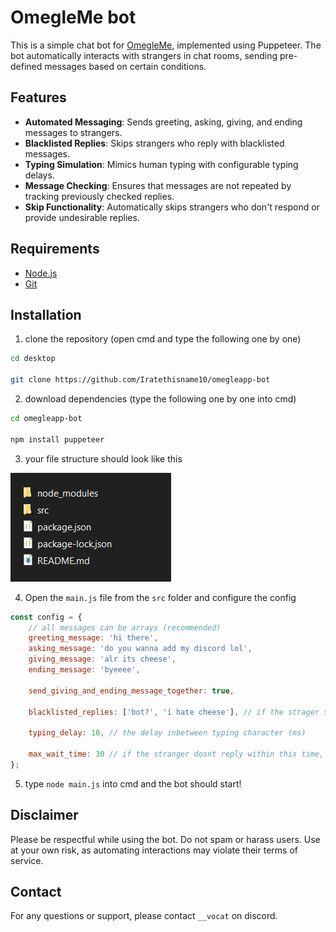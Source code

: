 # OmegleMe bot
This is a simple chat bot for [OmegleMe](https://omegleapp.me/), implemented using Puppeteer. The bot automatically interacts with strangers in chat rooms, sending pre-defined messages based on certain conditions.

## Features
- **Automated Messaging**: Sends greeting, asking, giving, and ending messages to strangers.
- **Blacklisted Replies**: Skips strangers who reply with blacklisted messages.
- **Typing Simulation**: Mimics human typing with configurable typing delays.
- **Message Checking**: Ensures that messages are not repeated by tracking previously checked replies.
- **Skip Functionality**: Automatically skips strangers who don't respond or provide undesirable replies.

## Requirements
- [Node.js](https://nodejs.org/en/download/prebuilt-installer)
- [Git](https://git-scm.com/downloads)

## Installation
1. clone the repository (open cmd and type the following one by one)
```bash
cd desktop

git clone https://github.com/Iratethisname10/omegleapp-bot
```

2. download dependencies (type the following one by one into cmd)
```bash
cd omegleapp-bot

npm install puppeteer
```

3. your file structure should look like this

![img](./assets/image.png)

4. Open the `main.js` file from the `src` folder and configure the config
```js
const config = {
	// all messages can be arrays (recommended)
	greeting_message: 'hi there',
	asking_message: 'do you wanna add my discord lol',
	giving_message: 'alr its cheese',
	ending_message: 'byeeee',

	send_giving_and_ending_message_together: true,

	blacklisted_replies: ['bot?', 'i hate cheese'], // if the strager says this, skip them

	typing_delay: 10, // the delay inbetween typing character (ms)

	max_wait_time: 30 // if the stranger dosnt reply within this time, skip them (seconds)
};
```

5. type `node main.js` into cmd and the bot should start!

## Disclaimer
Please be respectful while using the bot. Do not spam or harass users. Use at your own risk, as automating interactions may violate their terms of service.

## Contact
For any questions or support, please contact `__vocat` on discord.
